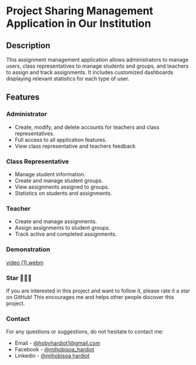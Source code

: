 # Project Sharing Management Application in Our Institution

## Description
This assignment management application allows administrators to manage users, class representatives to manage students and groups, and teachers to assign and track assignments. It includes customized dashboards displaying relevant statistics for each type of user.

## Features

### Administrator
- Create, modify, and delete accounts for teachers and class representatives. 
- Full access to all application features.  
- View class representative and teachers feedback

### Class Representative
- Manage student information. 
- Create and manage student groups. 
- View assignments assigned to groups. 
- Statistics on students and assignments.

### Teacher
- Create and manage assignments.
- Assign assignments to student groups. 
- Track active and completed assignments. 

### Demonstration
[video (1).webm](https://github.com/user-attachments/assets/f49ffb85-3ba3-4a45-8ae3-7d0d44747270) 

### Star 🌟🌟🌟
If you are interested in this project and want to follow it, please rate it a star on GitHub! This encourages me and helps other people discover this project.

### Contact
For any questions or suggestions, do not hesitate to contact me:
- Email - [@hobyhardiot1@gmail.com](hobyhardiot1@gmail.com)
- Facebook - [@mihobisoa_hardiot](https://www.facebook.com/hxbx.47)
- Linkedin - [@mihobisoa hardiot](https://www.linkedin.com/in/mihobisoa-antsa-sarobidy-hardiot-b35547236)

